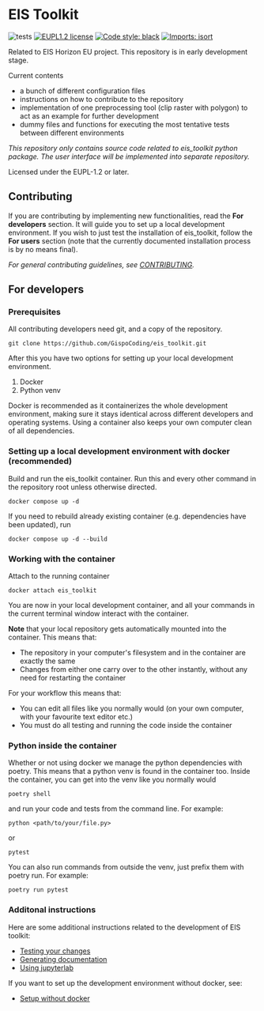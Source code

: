 # EIS Toolkit

![tests](https://github.com/GispoCoding/eis_toolkit/workflows/Tests/badge.svg)
[![EUPL1.2 license](https://img.shields.io/badge/License-EUPL1.2-blue.svg)](http://perso.crans.org/besson/LICENSE.html)
[![Code style: black](https://img.shields.io/badge/code%20style-black-000000.svg)](https://github.com/psf/black)
[![Imports: isort](https://img.shields.io/badge/%20imports-isort-%231674b1?style=flat&labelColor=ef8336)](https://pycqa.github.io/isort/)

Related to EIS Horizon EU project. This repository is in early development stage.

Current contents
- a bunch of different configuration files
- instructions on how to contribute to the repository
- implementation of one preprocessing tool (clip raster with polygon) to act as an example for further development
- dummy files and functions for executing the most tentative tests between different environments

*This repository only contains source code related to eis_toolkit python package. The user interface will be implemented into separate repository.*

Licensed under the EUPL-1.2 or later.

## Contributing

If you are contributing by implementing new functionalities, read the **For developers** section. It will guide you to set up a local development environment. If you wish to just test the installation of eis_toolkit, follow the **For users** section (note that the currently documented installation process is by no means final).

*For general contributing guidelines, see [CONTRIBUTING](./CONTRIBUTING.md).*

## For developers

### Prerequisites

All contributing developers need git, and a copy of the repository.

```console
git clone https://github.com/GispoCoding/eis_toolkit.git
```

After this you have two options for setting up your local development environment.
1. Docker
2. Python venv

Docker is recommended as it containerizes the whole development environment, making sure it stays identical across different developers and operating systems. Using a container also keeps your own computer clean of all dependencies.

### Setting up a local development environment with docker (recommended)
Build and run the eis_toolkit container. Run this and every other command in the repository root unless otherwise directed.

```console
docker compose up -d
```

If you need to rebuild already existing container (e.g. dependencies have been updated), run

```console
docker compose up -d --build
```

### Working with the container

Attach to the running container

```console
docker attach eis_toolkit
```

You are now in your local development container, and all your commands in the current terminal window interact with the container.

**Note** that your local repository gets automatically mounted into the container. This means that:
- The repository in your computer's filesystem and in the container are exactly the same
- Changes from either one carry over to the other instantly, without any need for restarting the container

For your workflow this means that:
- You can edit all files like you normally would (on your own computer, with your favourite text editor etc.)
- You must do all testing and running the code inside the container

### Python inside the container

Whether or not using docker we manage the python dependencies with poetry. This means that a python venv is found in the container too. Inside the container, you can get into the venv like you normally would

```console
poetry shell
```

and run your code and tests from the command line. For example:

```console
python <path/to/your/file.py>
```

or

```console
pytest
```

You can also run commands from outside the venv, just prefix them with poetry run. For example:

```console
poetry run pytest
```

### Additonal instructions

Here are some additional instructions related to the development of EIS toolkit:
- [Testing your changes](./instructions/testing.md)
- [Generating documentation](./instructions/generating_documentation.md)
- [Using jupyterlab](./instructions/using_jupyterlab.md)

If you want to set up the development environment without docker, see:
- [Setup without docker](./instructions/dev_setup_without_docker.md)
